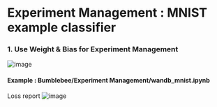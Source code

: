 # Experiment Management : MNIST example classifier

### 1. Use Weight & Bias for Experiment Management
![image](https://user-images.githubusercontent.com/45285053/133961184-6ba8551d-4f1a-445f-b216-2879bad3b8c9.png)

#### Example : Bumblebee/Experiment Management/wandb_mnist.ipynb
Loss report
![image](https://user-images.githubusercontent.com/45285053/133961118-1ed62813-8738-451e-992f-029b6ae1d772.png)
